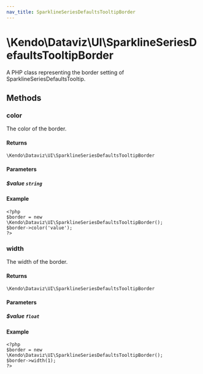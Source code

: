```yaml
---
nav_title: SparklineSeriesDefaultsTooltipBorder
---
```


# \Kendo\Dataviz\UI\SparklineSeriesDefaultsTooltipBorder

A PHP class representing the border setting of SparklineSeriesDefaultsTooltip.


## Methods

### color
The color of the border.

#### Returns
`\Kendo\Dataviz\UI\SparklineSeriesDefaultsTooltipBorder`

#### Parameters

##### $value `string`



#### Example 
    <?php
    $border = new \Kendo\Dataviz\UI\SparklineSeriesDefaultsTooltipBorder();
    $border->color('value');
    ?>

### width
The width of the border.

#### Returns
`\Kendo\Dataviz\UI\SparklineSeriesDefaultsTooltipBorder`

#### Parameters

##### $value `float`



#### Example 
    <?php
    $border = new \Kendo\Dataviz\UI\SparklineSeriesDefaultsTooltipBorder();
    $border->width(1);
    ?>

